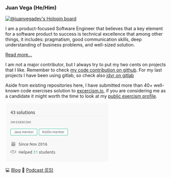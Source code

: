### Juan Vega (He/Him)

[![@juanvegadev's Holopin board](https://holopin.io/api/user/board?user=juanvegadev)](https://holopin.io/@juanvegadev)

I am a product-focused Software Engineer that believes that a key element for a software product to success is technical excellence that among other things, it includes: pragmatism, good communication skills, deep understanding of business problems, and well-sized solution.

[Read more...](https://juandavidvega.es)

I am not a major contributor, but I always try to put my two cents on projects that I like. Remember to check [my code contribution on github](https://github.com/pulls?q=is%3Apr+author%3Ajdvr+archived%3Afalse+is%3Aclosed+is%3Apublic). For my last projects I have been using gitlab, so check also [jdvr on gitlab](https://gitlab.com/jdvr)

Aside from existing repositories here, I have submitted more than 40+ well-known code exercises solution to [excercism.io](https://exercism.io/), if you are considering me as a candidate it might worth the time to look at my [public exercism profile](https://exercism.io/profiles/jdvr).

![Image with my exercism profile summary](imgs/exercism-summary.png)

:computer: [Blog](https://juandavidvega.es) :microphone: [Podcast (ES)](https://thebigbranchtheorypodcast.github.io/)

